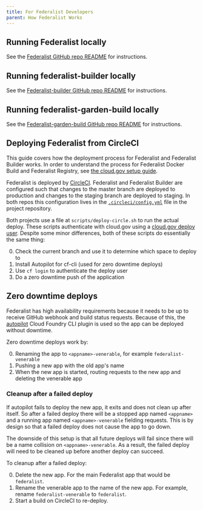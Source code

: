 ```yaml
---
title: For Federalist Developers
parent: How Federalist Works
---
```


## Running Federalist locally
See the [Federalist GitHub repo README](https://github.com/18F/federalist#running-locally-development) for instructions.

## Running federalist-builder locally
See the [Federalist-builder GitHub repo README](https://github.com/18F/federalist-builder#running-locally) for instructions.

## Running federalist-garden-build locally
See the [Federalist-garden-build GitHub repo README](https://github.com/18F/federalist-garden-build#development--making-changes) for instructions.

## Deploying Federalist from CircleCI

This guide covers how the deployment process for Federalist and Federalist Builder works.
In order to understand the process for Federalist Docker Build and Federalist Registry, see [the cloud.gov setup guide]({{site.baseurl}}/pages/how-federalist-works/cloud-gov-setup/).

Federalist is deployed by [CircleCI](https://circleci.com/docs/2.0/deployment_integrations/).
Federalist and Federalist Builder are configured such that changes to the master branch are deployed to production and changes to the staging branch are deployed to staging.
In both repos this configuration lives in the [`.circleci/config.yml`](https://circleci.com/docs/2.0/) file in the project repository.

Both projects use a file at `scripts/deploy-circle.sh` to run the actual deploy.
These scripts authenticate with cloud.gov using a [cloud.gov deploy user](https://cloud.gov/docs/apps/continuous-deployment/#deployer-account).
Despite some minor differences, both of these scripts do essentially the same thing:

0. Check the current branch and use it to determine which space to deploy to
0. Install Autopilot for cf-cli (used for zero downtime deploys)
0. Use `cf login` to authenticate the deploy user
0. Do a zero downtime push of the application

## Zero downtime deploys

Federalist has high availability requirements because it needs to be up to receive GitHub webhook and build status requests.
Because of this, the [autopilot](https://cloud.gov/docs/apps/production-ready/#zero-downtime-deploy) Cloud Foundry CLI plugin is used so the app can be deployed without downtime.

Zero downtime deploys work by:

0. Renaming the app to `<appname>-venerable`, for example `federalist-venerable`
0. Pushing a new app with the old app's name
0. When the new app is started, routing requests to the new app and deleting the venerable app

### Cleanup after a failed deploy

If autopilot fails to deploy the new app, it exits and does not clean up after itself.
So after a failed deploy there will be a stopped app named `<appname>` and a running app named `<appname>-venerable` fielding requests.
This is by design so that a failed deploy does not cause the app to go down.

The downside of this setup is that all future deploys will fail since there will be a name collision on `<appname>-venerable`.
As a result, the failed deploy will need to be cleaned up before another deploy can succeed.

To cleanup after a failed deploy:

0. Delete the new app. For the main Federalist app that would be `federalist`.
0. Rename the venerable app to the name of the new app. For example, rename `federalist-venerable` to `federalist`.
0. Start a build on CircleCI to re-deploy.
